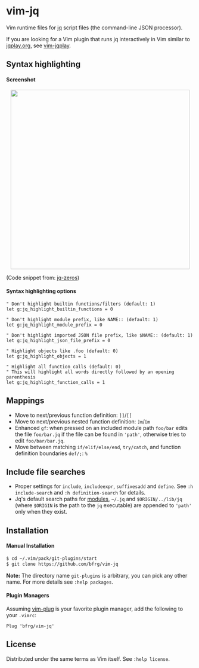 vim-jq
======

Vim runtime files for [jq][jq] script files (the command-line JSON processor).

If you are looking for a Vim plugin that runs jq interactively in Vim similar to
[jqplay.org][jqplay], see [vim-jqplay][vim-jqplay].


Syntax highlighting
-------------------

#### Screenshot

<dl><p align="center">
<img src="https://user-images.githubusercontent.com/6266600/59893960-28064380-93df-11e9-9fa2-bf2933e4d6ea.png" width="480"/>
</p></dl>

(Code snippet from: [jq-zeros][jq-zeros])

#### Syntax highlighting options

```vim
" Don't highlight builtin functions/filters (default: 1)
let g:jq_highlight_builtin_functions = 0

" Don't highlight module prefix, like NAME:: (default: 1)
let g:jq_highlight_module_prefix = 0

" Don't highlight imported JSON file prefix, like $NAME:: (default: 1)
let g:jq_highlight_json_file_prefix = 0

" Highlight objects like .foo (default: 0)
let g:jq_highlight_objects = 1

" Highlight all function calls (default: 0)
" This will highlight all words directly followed by an opening parenthesis
let g:jq_highlight_function_calls = 1
```


Mappings
--------

* Move to next/previous function definition: `]]`/`[[`
* Move to next/previous nested function definition: `]m`/`[m`
* Enhanced `gf`: when pressed on an included module path `foo/bar` edits the
  file `foo/bar.jq` if the file can be found in `'path'`, otherwise tries to
  edit `foo/bar/bar.jq`.
* Move between matching `if/elif/else/end`, `try/catch`, and function definition
  boundaries `def/;`: `%`


Include file searches
---------------------

* Proper settings for `include`, `includeexpr`, `suffixesadd` and `define`. See
  `:h include-search` and `:h definition-search` for details.
* Jq's default search paths for [modules][jq-modules], `~/.jq` and
  `$ORIGIN/../lib/jq` (where `$ORIGIN` is the path to the `jq` executable) are
  appended to `'path'` only when they exist.


Installation
------------

#### Manual Installation

```bash
$ cd ~/.vim/pack/git-plugins/start
$ git clone https://github.com/bfrg/vim-jq
```
**Note:** The directory name `git-plugins` is arbitrary, you can pick any other
name. For more details see `:help packages`.

#### Plugin Managers

Assuming [vim-plug][plug] is your favorite plugin manager, add the following to
your `.vimrc`:
```vim
Plug 'bfrg/vim-jq'
```

License
-------

Distributed under the same terms as Vim itself. See `:help license`.

[jq]: https://github.com/stedolan/jq
[jqplay]: https://jqplay.org
[vim-jqplay]: https://github.com/bfrg/vim-jqplay
[jq-zeros]: https://github.com/joelpurra/jq-zeros
[jq-modules]: https://stedolan.github.io/jq/manual/#Modules
[plug]: https://github.com/junegunn/vim-plug
